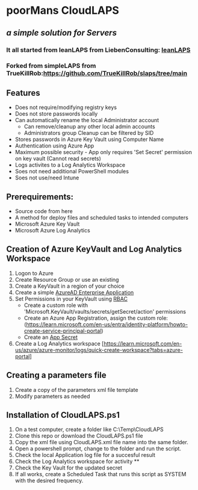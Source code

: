 # poorMans CloudLAPS
## _a simple solution for Servers_
### It all started from leanLAPS from LiebenConsulting: [leanLAPS](https://www.lieben.nu/liebensraum/2021/06/lightweight-laps-solution-for-intune-mde/)
### Forked from simpleLAPS from TrueKillRob:https://github.com/TrueKillRob/slaps/tree/main

## Features
- Does not require/modifying registry keys
- Does not store passwords locally
- Can automatically rename the local Administrator account
    - Can remove/cleanup any other local admin accounts
    - Administrators group Cleanup can be filtered by SID
- Stores passwords in Azure Key Vault using Computer Name
- Authentication using Azure App
- Maximum possible security - App only requires 'Set Secret' permission on key vault (Cannot read secrets)
- Logs activites to a Log Analytics Workspace
- Soes not need additional PowerShell modules
- Soes not use/need Intune

## Prerequirements:
- Source code from here
- A method for deploy files and scheduled tasks to intended computers
- Microsoft Azure Key Vault
- Microsoft Azure Log Analytics

## Creation of Azure KeyVault and Log Analytics Workspace
1. Logon to Azure
2. Create Resource Group or use an existing
2. Create a KeyVault in a region of your choice
3. Create a simple [AzureAD Enterprise Application](https://learn.microsoft.com/en-us/azure/active-directory/develop/quickstart-register-app)
4. Set Permissions in your KeyVault using [RBAC](https://learn.microsoft.com/en-gb/azure/key-vault/general/rbac-guide?tabs=azurepowershell)
    - Create a custom role with 'Microsoft.KeyVault/vaults/secrets/getSecret/action' permissions
    - Create an Azure App Registration, assign the custom role: (https://learn.microsoft.com/en-us/entra/identity-platform/howto-create-service-principal-portal)
    - Create an [App Secret](https://learn.microsoft.com/en-us/entra/identity-platform/howto-create-service-principal-portal)
6. Create a Log Analytics workspace [https://learn.microsoft.com/en-us/azure/azure-monitor/logs/quick-create-workspace?tabs=azure-portal]

## Creating a parameters file
1. Create a copy of the parameters xml file template
2. Modify parameters as needed

## Installation of CloudLAPS.ps1
1. On a test computer, create a folder like C:\Temp\CloudLAPS
2. Clone this repo or download the CloudLAPS.ps1 file
3. Copy the xml file using CloudLAPS.xml file name into the same folder.
4. Open a powershell prompt, change to the folder and run the script.
5. Check the local Application log file for a succesful result
6. Check the Log Analytics workspace for activity **
7. Check the Key Vault for the updated secret
9. If all works, create a Scheduled Task that runs this script as SYSTEM with the desired frequency.
